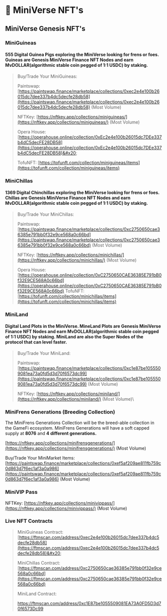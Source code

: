 # 🐹 MiniVerse NFT's

## MiniVerse Genesis NFT's

### MiniGuineas

#### 555 Digital Guinea Pigs exploring the MiniVerse looking for frens or foes. Guineas are Genesis MiniVerse Finance NFT Nodes and earn MvDOLLAR(algorithmic stable coin pegged of 1:1 USDC) by staking.

> Buy/Trade Your MiniGuineas:&#x20;
>
> Paintswap: [https://paintswap.finance/marketplace/collections/0xec2e4e100b26015dc7dee337b4dc5decfe28db58](https://paintswap.finance/marketplace/collections/0xec2e4e100b26015dc7dee337b4dc5decfe28db58) (Most Volume)
>
> NFTKey: [https://nftkey.app/collections/miniguineas/](https://nftkey.app/collections/miniguineas/) (Most Volume)
>
> Opera House: [https://operahouse.online/collection/0xEc2e4e100b26015dc7DEe337b4dC5decFE28DB58](https://operahouse.online/collection/0xEc2e4e100b26015dc7DEe337b4dC5decFE28DB58)&#x20;
>
> TofuNFT: [https://tofunft.com/collection/miniguineas/items](https://tofunft.com/collection/miniguineas/items)

### MiniChillas

#### 1369 Digital Chinchillas exploring the MiniVerse looking for frens or foes. Chillas are Genesis MiniVerse Finance NFT Nodes and earn MvDOLLAR(algorithmic stable coin pegged of 1:1 USDC) by staking.&#x20;

> Buy/Trade Your MiniChillas:&#x20;
>
> Paintswap: [https://paintswap.finance/marketplace/collections/0xc2750650cae36385e791bb0f32e9ce568a0c66bd](https://paintswap.finance/marketplace/collections/0xc2750650cae36385e791bb0f32e9ce568a0c66bd) (Most Volume)
>
> NFTKey: [https://nftkey.app/collections/minichillas/](https://nftkey.app/collections/minichillas/) (Most Volume)
>
> Opera House: [https://operahouse.online/collection/0xC2750650CAE36385E791bB0f32E9CE568A0c66bd](https://operahouse.online/collection/0xC2750650CAE36385E791bB0f32E9CE568A0c66bd) TofuNFT: [https://tofunft.com/collection/minichillas/items](https://tofunft.com/collection/minichillas/items)

### MiniLand

#### Digital Land Plots in the MiniVerse. MineLand Plots are Genesis MiniVerse Finance NFT Nodes and earn MvDOLLAR(algorithmic stable coin pegged of 1:1 USDC) by staking. MiniLand are also the Super Nodes of the protocol that can level faster.

> Buy/Trade Your MiniLand:&#x20;
>
> Paintswap: [https://paintswap.finance/marketplace/collections/0xc1e87be1055509081ea73a0fd5d3d70f6573dc99](https://paintswap.finance/marketplace/collections/0xc1e87be1055509081ea73a0fd5d3d70f6573dc99) (Most Volume)&#x20;
>
> NFTKey: [https://nftkey.app/collections/miniland/](https://nftkey.app/collections/miniland/) (Most Volume)\
>

### MiniFrens Generations (Breeding Collection)

The MiniFrens Generations Collection will be the breed-able collection in the GameFi ecosystem. MiniFrens Generations will have a soft capped supply at **8076** and **4 different generations.**

[https://nftkey.app/collections/minifrensgenerations/](https://nftkey.app/collections/minifrensgenerations/) (Most Volume)

Buy/Trade Your MiniMarket Items: [https://paintswap.finance/marketplace/collections/0xef5af209ae811fb759c0d863d7f6ec1af3a0a986](https://paintswap.finance/marketplace/collections/0xef5af209ae811fb759c0d863d7f6ec1af3a0a986) (Most Volume)

### MiniVIP Pass

NFTKey: [https://nftkey.app/collections/minivippass/](https://nftkey.app/collections/minivippass/) (Most Volume)

### Live NFT Contracts

> MiniGuineas Contract: [https://ftmscan.com/address/0xec2e4e100b26015dc7dee337b4dc5decfe28db58](https://ftmscan.com/address/0xec2e4e100b26015dc7dee337b4dc5decfe28db58)&#x20;
>
> MiniChillas Contract: [https://ftmscan.com/address/0xc2750650cae36385e791bb0f32e9ce568a0c66bd](https://ftmscan.com/address/0xc2750650cae36385e791bb0f32e9ce568a0c66bd)
>
> MiniLand Contract:
>
> [https://ftmscan.com/address/0xc1E87be1055509081EA73A0FD5D3d70f6573Dc99 ](https://ftmscan.com/address/0xc1E87be1055509081EA73A0FD5D3d70f6573Dc99)
